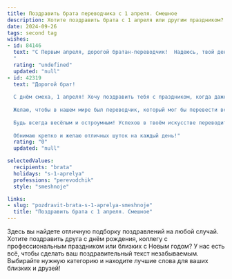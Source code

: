 ```yaml
---
title: Поздравить брата переводчика с 1 апреля. Смешное
description: Хотите поздравить брата с 1 апреля или другим праздником? Наш ИИ создаст незабываемое поздравление, а вы обязательно выделитесь среди других.  
date: 2024-09-26
tags: second tag
wishes:
- id: 84146
  text: "С Первым апреля, дорогой братан-переводчик!  Надеюсь, твой день будет полон неожиданных переводов – например,  перевода желания на реальность, или скучной работы на миллион долларов!  Пусть сегодня все твои шутки будут поняты без словаря, а все подвохи – только самые смешные!
  "
  rating: "undefined"
  updated: "null"
- id: 42319
  text: "Дорогой брат!
  
  С днём смеха, 1 апреля! Хочу поздравить тебя с праздником, когда даже самые серьёзные переводчики превращаются в шутников! Пусть твоя жизнь будет наполнена смехом, как твой словарь – яркими фразами.
  
  Желаю, чтобы в нашем мире был переводчик, который мог бы перевести все наши шутки в счастье! Пусть за каждым углом тебя ждёт Усмешка, а каждое твое слово приносит радость. Помни, что шутки – это лучшая концовка для любого перевода!
  
  Будь всегда весёлым и остроумным! Успехов в твоём искусстве переводить даже самые трудные языковые загадки, ведь ты – наш настоящий «переводчик смеха»!
  
  Обнимаю крепко и желаю отличных шуток на каждый день!"
  rating: "0"
  updated: "null"

selectedValues:
  recipients: "brata"
  holidays: "s-1-aprelya"
  professions: "perevodchik"
  style: "smeshnoje"

links:
- slug: "pozdravit-brata-s-1-aprelya-smeshnoje"
  title: "Поздравить брата с 1 апреля. Смешное"
---
```


Здесь вы найдете отличную подборку поздравлений на любой случай. 
Хотите поздравить друга с днём рождения, коллегу с профессиональным праздником или близких с Новым годом? У нас есть всё, чтобы сделать ваш поздравительный текст незабываемым. Выбирайте нужную категорию и находите лучшие слова для ваших близких и друзей!
